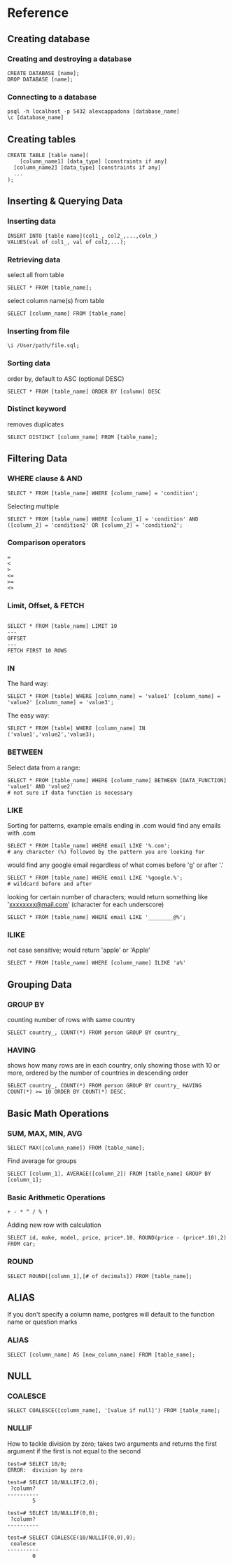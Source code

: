 # Reference

## Creating database
### Creating and destroying a database
```
CREATE DATABASE [name];
DROP DATABASE [name];
```

### Connecting to a database
```
psql -h localhost -p 5432 alexcappadona [database_name]
\c [database_name]
```


## Creating tables
```
CREATE TABLE [table name](
	[column_name1] [data_type] [constraints if any]
  [column_name2] [data_type] [constraints if any]
  ...
);
```


## Inserting & Querying Data

### Inserting data
```
INSERT INTO [table name](col1_, col2_,...,coln_)
VALUES(val of col1_, val of col2,...);
```

### Retrieving data
select all from table
```
SELECT * FROM [table_name];
```
select column name(s) from table
```
SELECT [column_name] FROM [table_name]
```

### Inserting from file
```
\i /User/path/file.sql;
```

### Sorting data
order by, default to ASC (optional DESC)
```
SELECT * FROM [table_name] ORDER BY [column] DESC
```

### Distinct keyword
removes duplicates
```
SELECT DISTINCT [column_name] FROM [table_name];
```


## Filtering Data

### WHERE clause & AND
```
SELECT * FROM [table_name] WHERE [column_name] = 'condition';
```
Selecting multiple
```
SELECT * FROM [table_name] WHERE [column_1] = 'condition' AND ([column_2] = 'condition2' OR [column_2] = 'condition2';
```

### Comparison operators
```
=
<
>
<=
>=
<>
```

### Limit, Offset, & FETCH
```

SELECT * FROM [table_name] LIMIT 10
---
OFFSET
---
FETCH FIRST 10 ROWS
```

### IN
The hard way:
```
SELECT * FROM [table] WHERE [column_name] = 'value1' [column_name] = 'value2' [column_name] = 'value3';
```
The easy way:
```
SELECT * FROM [table] WHERE [column_name] IN ('value1','value2','value3);
```

### BETWEEN
Select data from a range:
```
SELECT * FROM [table_name] WHERE [column_name] BETWEEN [DATA_FUNCTION] 'value1' AND 'value2'
# not sure if data function is necessary
```

### LIKE
Sorting for patterns, example emails ending in .com
would find any emails with .com
```
SELECT * FROM [table_name] WHERE email LIKE '%.com';
# any character (%) followed by the pattern you are looking for
```
would find any google email regardless of what comes before 'g' or after '.'
```
SELECT * FROM [table_name] WHERE email LIKE '%google.%';
# wildcard before and after
```
looking for certain number of characters; would return something like 'xxxxxxxx@mail.com' (character for each underscore)
```
SELECT * FROM [table_name] WHERE email LIKE '________@%';
```

### ILIKE
not case sensitive; would return 'apple' or 'Apple'
```
SELECT * FROM [table_name] WHERE [column_name] ILIKE 'a%'
```


## Grouping Data
### GROUP BY
counting number of rows with same country
```
SELECT country_, COUNT(*) FROM person GROUP BY country_
```

### HAVING
shows how many rows are in each country, only showing those with 10 or more, ordered by the number of countries in descending order
```
SELECT country_, COUNT(*) FROM person GROUP BY country_ HAVING COUNT(*) >= 10 ORDER BY COUNT(*) DESC;
```


## Basic Math Operations
### SUM, MAX, MIN, AVG
```
SELECT MAX([column_name]) FROM [table_name];
```
Find average for groups
```
SELECT [column_1], AVERAGE([column_2]) FROM [table_name] GROUP BY [column_1];
```

### Basic Arithmetic Operations
```
+ - * ^ / % !
```
Adding new row with calculation
```
SELECT id, make, model, price, price*.10, ROUND(price - (price*.10),2) FROM car;
```

### ROUND
```
SELECT ROUND([column_1],[# of decimals]) FROM [table_name];
```


## ALIAS
If you don't specify a column name, postgres will default to the function name or question marks

### ALIAS
```
SELECT [column_name] AS [new_column_name] FROM [table_name];
```
## NULL
### COALESCE
```
SELECT COALESCE([column_name], '[value if null]') FROM [table_name];
```

### NULLIF
How to tackle division by zero; takes two arguments and returns the first argument if the first is not equal to the second
```
test=# SELECT 10/0;
ERROR:  division by zero
```
```
test=# SELECT 10/NULLIF(2,0);
 ?column?
----------
        5
```
```
test=# SELECT 10/NULLIF(0,0);
 ?column?
----------

```
```
test=# SELECT COALESCE(10/NULLIF(0,0),0);
 coalesce
----------
        0
```
